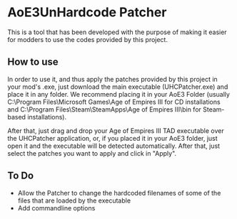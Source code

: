 # AoE3UnHardcode Patcher

This is a tool that has been developed with the purpose of making it easier for modders to use the codes provided by this project.

How to use
----------

In order to use it, and thus apply the patches provided by this project in your mod's .exe, just download the main executable (UHCPatcher.exe) and place it in any folder. We recommend placing it in your AoE3 Folder (usually C:\Program Files\Microsoft Games\Age of Empires III for CD installations and C:\Program Files\Steam\SteamApps\Age of Empires III\bin for Steam-based installations).

After that, just drag and drop your Age of Empires III TAD executable over the UHCPatcher application, or, if you placed it in your AoE3 folder, just open it and the executable will be detected automatically. After that, just select the patches you want to apply and click in "Apply".

To Do
-----
* Allow the Patcher to change the hardcoded filenames of some of the files that are loaded by the executable
* Add commandline options